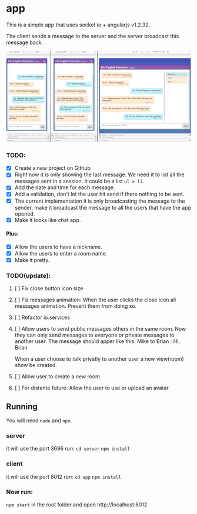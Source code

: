 
# app
This is a simple app that uses socket io + angularjs v1.2.32.

The client sends a message to the server and the server broadcast this message back.

![Screenshot](prints/chat-001.png)

### TODO:
- [x] Create a new project on Github
- [x] Right now it is only showing the last message. We need it to list all the messages sent in a session. It could be a list `ul > li`.
- [x] Add the date and time for each message.
- [x] Add a validation, don't let the user hit send if there nothing to be sent.
- [x] The current implementation it is only broadcasting the message to the sender, make it broadcast the message to all the users that have the app opened.
- [x] Make it looks like chat app.

#### Plus:
- [x] Allow the users to have a nickname.
- [x] Allow the users to enter a room name.
- [x] Make it pretty.

### TODO(update):
1) [ ] Fix close button icon size
2) [ ] Fiz messages animation:
        When the user clicks the close icon all messages animation. Prevent them from doing so.
3) [ ] Refactor io.services
4) [ ] Allow users to send public messages others in the same room. Now they can only send messages to everyone or private messages to another user.
    The message should apper like this: 
    Mike to Brian : Hi, Brian

    When a user choose to talk privatly to another user a new view(room) show be created.
5) [ ] Allow user to create a new room.
6) [ ] For distante future: Allow the user to use or upload an avatar


## Running

You will need `node` and `npm`.

### server
it will use the port 3696
*run:*
`cd server`
`npm install`

### client
it will use the port 8012
*run:*
`cd app`
`npm install`

### Now run:
`npm start` in the root folder and open http://localhost:8012
